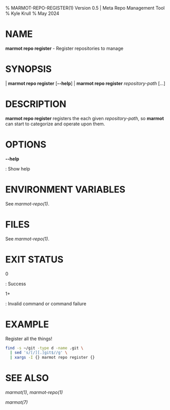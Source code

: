% MARMOT-REPO-REGISTER(1) Version 0.5 | Meta Repo Management Tool
% Kyle Krull
% May 2024

# NAME

**marmot repo register** - Register repositories to manage

# SYNOPSIS

| **marmot repo register** [**\-\-help**]
| **marmot repo register** *repository-path* [...]

# DESCRIPTION

**marmot repo register** registers the each given *repository-path*, so **marmot** can start to
categorize and operate upon them.

# OPTIONS

**-\-help**

: Show help

# ENVIRONMENT VARIABLES

See *marmot-repo(1)*.

# FILES

See *marmot-repo(1)*.

# EXIT STATUS

0

: Success

1+

: Invalid command or command failure

# EXAMPLE

Register all the things!

```sh
find -s ~/git -type d -name .git \
  | sed 's/[/][.]git$//g' \
  | xargs -I {} marmot repo register {}
```

# SEE ALSO

*marmot(1)*, *marmot-repo(1)*

*marmot(7)*
